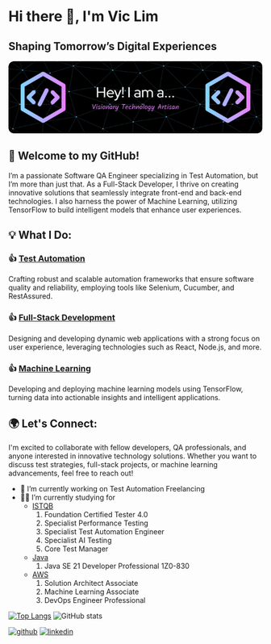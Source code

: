 # Hi there 👋, I'm Vic Lim
## Shaping Tomorrow’s Digital Experiences
![Shaping Tomorrow’s Digital Experiences](https://github.com/vicLim88/vicLim88/blob/main/github-header-image.png?raw=true)

## 👋 Welcome to my GitHub! 
I’m a passionate Software QA Engineer specializing in Test Automation, but I’m more than just that. As a Full-Stack Developer, I thrive on creating innovative solutions that seamlessly integrate front-end and back-end technologies. I also harness the power of Machine Learning, utilizing TensorFlow to build intelligent models that enhance user experiences.

## 💡 What I Do:
### 👍 <ins>Test Automation</ins>
Crafting robust and scalable automation frameworks that ensure software quality and reliability, employing tools like Selenium, Cucumber, and RestAssured.

### 👍 <ins>Full-Stack Development</ins>
Designing and developing dynamic web applications with a strong focus on user experience, leveraging technologies such as React, Node.js, and more.

### 👍 <ins>Machine Learning</ins>
Developing and deploying machine learning models using TensorFlow, turning data into actionable insights and intelligent applications.

## 🌍 Let's Connect:
I'm excited to collaborate with fellow developers, QA professionals, and anyone interested in innovative technology solutions. Whether you want to discuss test strategies, full-stack projects, or machine learning advancements, feel free to reach out!

- 🔭 I’m currently working on Test Automation Freelancing 
- ✍🏼 I’m currently studying for
  - <ins>ISTQB</ins>
    1. Foundation Certified Tester 4.0
    2. Specialist Performance Testing
    3. Specialist Test Automation Engineer
    4. Specialist AI Testing
    5. Core Test Manager
  - <ins>Java</ins>
    1. Java SE 21 Developer Professional 1Z0-830
  - <ins>AWS</ins>
    1. Solution Architect Associate
    2. Machine Learning Associate
    3. DevOps Engineer Professional

[![Top Langs](https://github-readme-stats.vercel.app/api/top-langs/?username=vicLim88)](https://github.com/anuraghazra/github-readme-stats)
![GitHub stats](https://github-readme-stats.vercel.app/api?username=vicLim88&show_icons=true&count_private=true)  

[<img src='https://cdn.jsdelivr.net/npm/simple-icons@3.0.1/icons/github.svg' alt='github' height='40'>](https://github.com/vicLim88)  [<img src='https://cdn.jsdelivr.net/npm/simple-icons@3.0.1/icons/linkedin.svg' alt='linkedin' height='40'>](https://www.linkedin.com/in/www.linkedin.com/in/viclim88-88888888/)  

